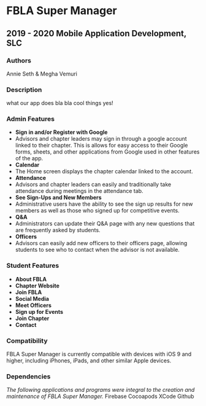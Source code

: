 
# FBLA Super Manager

## 2019 - 2020 Mobile Application Development, SLC

### Authors
Annie Seth & Megha Vemuri

### Description
what our app does bla bla cool things yes!


### Admin Features 
* **Sign in and/or Register with Google**
* Advisors and chapter leaders may sign in through a google account linked to their chapter. This is allows for easy access to their Google forms, sheets, and other applications from Google used in other features of the app.
* **Calendar**
* The Home screen displays the chapter calendar linked to the account.
* **Attendance**
* Advisors and chapter leaders can easily and traditionally take attendance during meetings in the attendance tab.
* **See Sign-Ups and New Members**
* Administrative users have the ability to see the sign up results for new members as well as those who signed up for competitive events.
* **Q&A**
* Administrators can update their Q&A page with any new questions that are frequently asked by students.
* **Officers**
* Advisors can easily add new officers to their officers page, allowing students to see who to contact when the advisor is not available.

### Student Features
* **About FBLA**
* **Chapter Website**
* **Join FBLA**
* **Social Media**
* **Meet Officers**
* **Sign up for Events**
* **Join Chapter**
* **Contact**

### Compatibility
FBLA Super Manager is currently compatible with devices with iOS 9 and higher, including iPhones, iPads, and other similar Apple devices. 

### Dependencies
*The following applications and programs were integral to the creation and maintenance of FBLA Super Manager.*
Firebase
Cocoapods
XCode
Github

